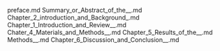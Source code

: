 preface.md
Summary_or_Abstract_of_the__.md
Chapter_2_introduction_and_Background_.md
Chapter_1_Introduction_and_Review__.md
Chater_4_Materials_and_Methods__.md
Chapter_5_Results_of_the__.md
Methods__.md
Chapter_6_Discussion_and_Conclusion__.md



